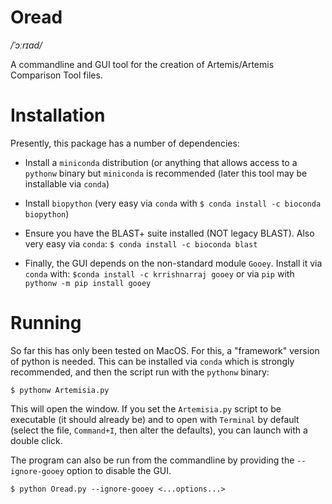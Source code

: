 # Oread
_/ˈɔːrɪad/_

A commandline and GUI tool for the creation of Artemis/Artemis Comparison Tool files.

# Installation
Presently, this package has a number of dependencies:

 - Install a `miniconda` distribution (or anything that allows access to a `pythonw` binary but `miniconda` is recommended (later this tool may be installable via `conda`)

 - Install `biopython` (very easy via `conda` with `$ conda install -c bioconda biopython`)

 - Ensure you have the BLAST+ suite installed (NOT legacy BLAST). Also very easy via `conda`: `$ conda install -c bioconda blast`

 - Finally, the GUI depends on the non-standard module `Gooey`. Install it via `conda` with: `$conda install -c krrishnarraj gooey` or via `pip` with `pythonw -m pip install gooey`


# Running
So far this has only been tested on MacOS. For this, a "framework" version of python is needed.
This can be installed via `conda` which is strongly recommended, and then the script run with the
`pythonw` binary:


    $ pythonw Artemisia.py

This will open the window. If you set the `Artemisia.py` script to be executable (it should already be)
and to open with `Terminal` by default (select the file, `Command+I`, then alter the defaults), you can launch
with a double click.

The program can also be run from the commandline by providing the `--ignore-gooey` option to disable the GUI.

    $ python Oread.py --ignore-gooey <...options...>
